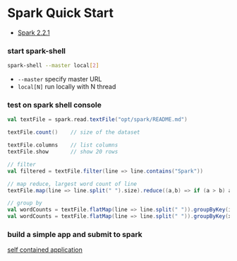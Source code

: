 # Spark Quick Start
- [Spark 2.2.1](https://spark.apache.org/docs/latest/quick-start.html)

### start spark-shell
```bash
spark-shell --master local[2]
```
- ```--master``` specify master URL
- ```local[N]``` run locally with N thread

### test on spark shell console
```scala
val textFile = spark.read.textFile("opt/spark/README.md")

textFile.count()    // size of the dataset

textFile.columns    // list columns
textFile.show       // show 20 rows

// filter
val filtered = textFile.filter(line => line.contains("Spark"))

// map reduce, largest word count of line
textFile.map(line => line.split(" ").size).reduce((a,b) => if (a > b) a else b)

// group by
val wordCounts = textFile.flatMap(line => line.split(" ")).groupByKey(identity).count()
val wordCounts = textFile.flatMap(line => line.split(" ")).groupByKey(x => x.toLowerCase).count()

```

### build a simple app and submit to spark
[self contained application](https://spark.apache.org/docs/latest/quick-start.html#self-contained-applications)
